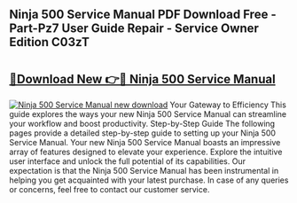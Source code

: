 ## Ninja 500 Service Manual PDF Download Free - Part-Pz7 User Guide Repair - Service Owner Edition C03zT

# <h2><a href="http://cf29654.oget.top/?id=Ninja+500+Service+Manual">🔗Download New 👉🔴 Ninja 500 Service Manual</a></h2>

[![Ninja 500 Service Manual new download](https://i.imgur.com/5g1atiW.png)](http://cf29654.oget.top/?id=Ninja+500+Service+Manual)
Your Gateway to Efficiency This guide explores the ways your new Ninja 500 Service Manual can streamline your workflow and boost productivity. Step-by-Step Guide The following pages provide a detailed step-by-step guide to setting up your Ninja 500 Service Manual. Your new Ninja 500 Service Manual boasts an impressive array of features designed to elevate your experience. Explore the intuitive user interface and unlock the full potential of its capabilities. Our expectation is that the Ninja 500 Service Manual has been instrumental in helping you get acquainted with your latest purchase. In case of any queries or concerns, feel free to contact our customer service.
